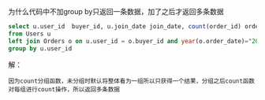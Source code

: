 为什么代码中不加group by只返回一条数据，加了之后才返回多条数据

```sql
select u.user_id  buyer_id, u.join_date join_date, count(order_id) orders_in_2019
from Users u 
left join Orders o on u.user_id = o.buyer_id and year(o.order_date)="2019"
group by u.user_id
```

解：

```
因为count分组函数，未分组时默认将整体看为一组所以只获得一个结果，分组之后count函数对每组进行count操作，所以返回多条数据
```

